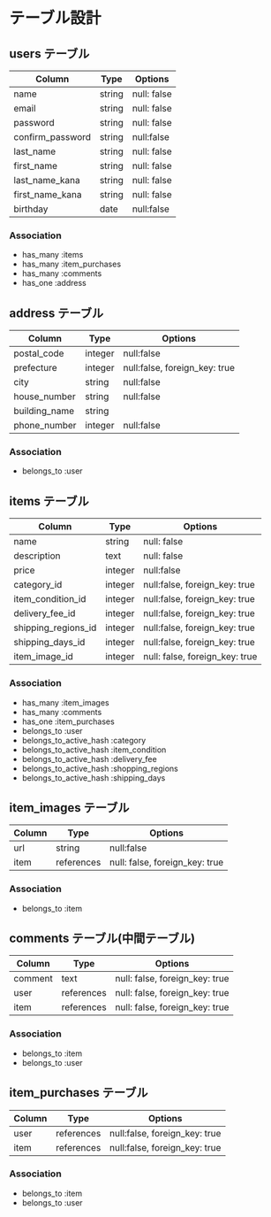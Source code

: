 
# テーブル設計

## users テーブル

| Column   | Type   | Options     |
| -------- | ------ | ----------- |
| name     | string | null: false |
| email    | string | null: false |
| password | string | null: false |
| confirm_password | string | null:false |
| last_name  | string | null: false |
| first_name | string | null: false |
| last_name_kana | string | null: false |
| first_name_kana | string | null: false |
| birthday | date | null:false |

### Association

- has_many :items
- has_many :item_purchases
- has_many :comments
- has_one :address

## address テーブル

| Column  | Type    | Options                        |
| ------- | ------- | ------------------------------ |
| postal_code | integer | null:false |
| prefecture | integer | null:false, foreign_key: true |
| city | string | null:false |
| house_number | string | null:false |
| building_name | string |
| phone_number | integer | null:false |

### Association
- belongs_to :user

## items テーブル

| Column  | Type    | Options                        |
| ------- | ------- | ------------------------------ |
| name | string | null: false |
| description | text | null: false |
| price | integer | null:false |
| category_id | integer | null:false, foreign_key: true |
| item_condition_id | integer | null:false, foreign_key: true |
| delivery_fee_id | integer | null:false, foreign_key: true |
| shipping_regions_id | integer | null:false, foreign_key: true |
| shipping_days_id | integer | null:false, foreign_key: true |
| item_image_id | integer | null: false, foreign_key: true |


### Association

- has_many :item_images
- has_many :comments
- has_one  :item_purchases
- belongs_to :user
- belongs_to_active_hash :category
- belongs_to_active_hash :item_condition
- belongs_to_active_hash :delivery_fee
- belongs_to_active_hash :shopping_regions
- belongs_to_active_hash :shipping_days

## item_images テーブル

| Column  | Type    | Options                        |
| ------- | ------- | ------------------------------ |
| url | string | null:false |
| item | references | null: false, foreign_key: true |

### Association

- belongs_to :item

## comments テーブル(中間テーブル)

| Column  | Type    | Options                        |
| ------- | ------- | ------------------------------ |
| comment | text | null: false, foreign_key: true |
| user | references | null: false, foreign_key: true |
| item | references | null: false, foreign_key: true |

### Association

- belongs_to :item
- belongs_to :user

## item_purchases テーブル

| Column  | Type    | Options                        |
| ------- |  ------- | ------------------------------ |
| user | references | null:false, foreign_key: true |
| item | references | null:false, foreign_key: true |

### Association

- belongs_to :item
- belongs_to :user